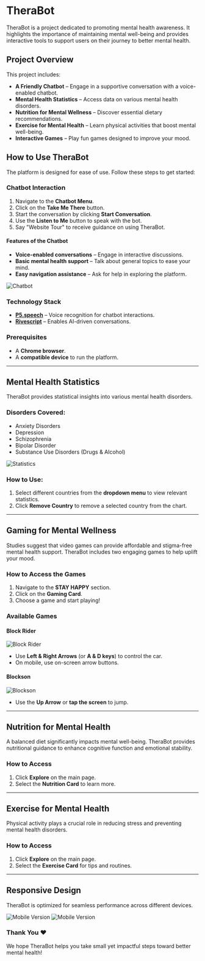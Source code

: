 # TheraBot

TheraBot is a project dedicated to promoting mental health awareness. It highlights the importance of maintaining mental well-being and provides interactive tools to support users on their journey to better mental health.

## Project Overview
This project includes:
- **A Friendly Chatbot** – Engage in a supportive conversation with a voice-enabled chatbot.
- **Mental Health Statistics** – Access data on various mental health disorders.
- **Nutrition for Mental Wellness** – Discover essential dietary recommendations.
- **Exercise for Mental Health** – Learn physical activities that boost mental well-being.
- **Interactive Games** – Play fun games designed to improve your mood.


## How to Use TheraBot
The platform is designed for ease of use. Follow these steps to get started:

### Chatbot Interaction
1. Navigate to the **Chatbot Menu**.
2. Click on the **Take Me There** button.
3. Start the conversation by clicking **Start Conversation**.
4. Use the **Listen to Me** button to speak with the bot.
5. Say "Website Tour" to receive guidance on using TheraBot.

#### Features of the Chatbot
- **Voice-enabled conversations** – Engage in interactive discussions.
- **Basic mental health support** – Talk about general topics to ease your mind.
- **Easy navigation assistance** – Ask for help in exploring the platform.

![Chatbot](https://github.com/ashiqInGit/breath/blob/gh-pages/Images/images_for_readme/chatBotImg.PNG?raw=true)

### Technology Stack
- **[P5.speech](https://idmnyu.github.io/p5.js-speech/)** – Voice recognition for chatbot interactions.
- **[Rivescript](https://www.rivescript.com/)** – Enables AI-driven conversations.

### Prerequisites
- A **Chrome browser**.
- A **compatible device** to run the platform.

---

## Mental Health Statistics
TheraBot provides statistical insights into various mental health disorders.

### Disorders Covered:
- Anxiety Disorders
- Depression
- Schizophrenia
- Bipolar Disorder
- Substance Use Disorders (Drugs & Alcohol)

![Statistics](https://github.com/ashiqInGit/breath/blob/gh-pages/Images/images_for_readme/statisticsImg.PNG?raw=true)

### How to Use:
1. Select different countries from the **dropdown menu** to view relevant statistics.
2. Click **Remove Country** to remove a selected country from the chart.

---

## Gaming for Mental Wellness
Studies suggest that video games can provide affordable and stigma-free mental health support. TheraBot includes two engaging games to help uplift your mood.

### How to Access the Games
1. Navigate to the **STAY HAPPY** section.
2. Click on the **Gaming Card**.
3. Choose a game and start playing!

### Available Games
#### Block Rider
![Block Rider](https://github.com/ashiqInGit/breath/blob/gh-pages/Images/images_for_readme/carGameImg.PNG?raw=true)
- Use **Left & Right Arrows** (or **A & D keys**) to control the car.
- On mobile, use on-screen arrow buttons.

#### Blockson
![Blockson](https://github.com/ashiqInGit/breath/blob/gh-pages/Images/images_for_readme/blocksonImg.PNG?raw=true)
- Use the **Up Arrow** or **tap the screen** to jump.

---

## Nutrition for Mental Health
A balanced diet significantly impacts mental well-being. TheraBot provides nutritional guidance to enhance cognitive function and emotional stability.

### How to Access
1. Click **Explore** on the main page.
2. Select the **Nutrition Card** to learn more.

---

## Exercise for Mental Health
Physical activity plays a crucial role in reducing stress and preventing mental health disorders.

### How to Access
1. Click **Explore** on the main page.
2. Select the **Exercise Card** for tips and routines.

---

## Responsive Design
TheraBot is optimized for seamless performance across different devices.

![Mobile Version](https://github.com/ashiqInGit/breath/blob/gh-pages/Images/images_for_readme/mobileVersion.PNG?raw=true)
![Mobile Version](https://github.com/ashiqInGit/breath/blob/gh-pages/Images/images_for_readme/mobileVersion02.PNG?raw=true)

### Thank You ❤️
We hope TheraBot helps you take small yet impactful steps toward better mental health!
